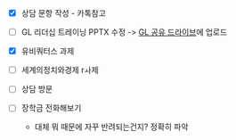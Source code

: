 
- [x] 상담 문항 작성 - 카톡참고
- [ ] GL 리더십 트레이닝 PPTX 수정 -> [GL 공유 드라이브](https://drive.google.com/drive/folders/1SZFVXVBsuBf-AJgMzvhUKprQC7oT2KDf?usp=drive_link)에 업로드

- [x] 유비쿼터스 과제
- [ ] 세계의정치와경제 rㅘ제 
- [ ] 상담 방문
- [ ] 장학금 전화해보기
	- 대체 뭐 때문에 자꾸 반려되는건지? 정확히 파악
